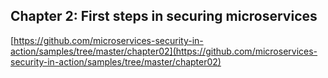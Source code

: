 ## Chapter 2: First steps in securing microservices

[https://github.com/microservices-security-in-action/samples/tree/master/chapter02](https://github.com/microservices-security-in-action/samples/tree/master/chapter02)
